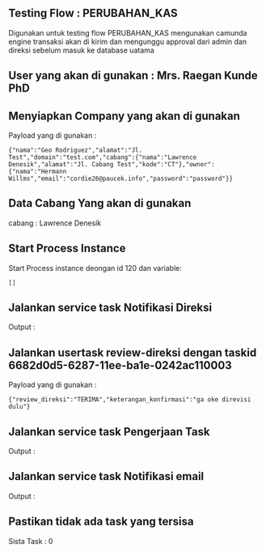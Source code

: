 ## Testing  Flow  :  PERUBAHAN_KAS

Digunakan untuk testing flow PERUBAHAN_KAS mengunakan camunda engine
        transaksi akan di kirim dan mengunggu approval dari admin dan direksi sebelum masuk ke database uatama
        

## User yang akan di gunakan :  Mrs. Raegan Kunde PhD

## Menyiapkan Company yang akan di gunakan

Payload yang di gunakan :

```
{"nama":"Geo Rodriguez","alamat":"Jl. Test","domain":"test.com","cabang":{"nama":"Lawrence Denesik","alamat":"Jl. Cabang Test","kode":"CT"},"owner":{"nama":"Hermann Willms","email":"cordie26@paucek.info","password":"password"}}
```

## Data Cabang Yang akan di gunakan

cabang : Lawrence Denesik

## Start Process Instance 

Start Process instance deongan id  120 dan variable: 

```
[]
```

## Jalankan service task  Notifikasi Direksi

Output : 

## Jalankan usertask review-direksi dengan taskid 6682d0d5-6287-11ee-ba1e-0242ac110003

Payload yang di gunakan :

```
{"review_direksi":"TERIMA","keterangan_konfirmasi":"ga oke direvisi dulu"}
```

## Jalankan service task  Pengerjaan Task

Output : 

## Jalankan service task  Notifikasi email

Output : 

## Pastikan tidak ada task yang tersisa 

Sista Task :  0

